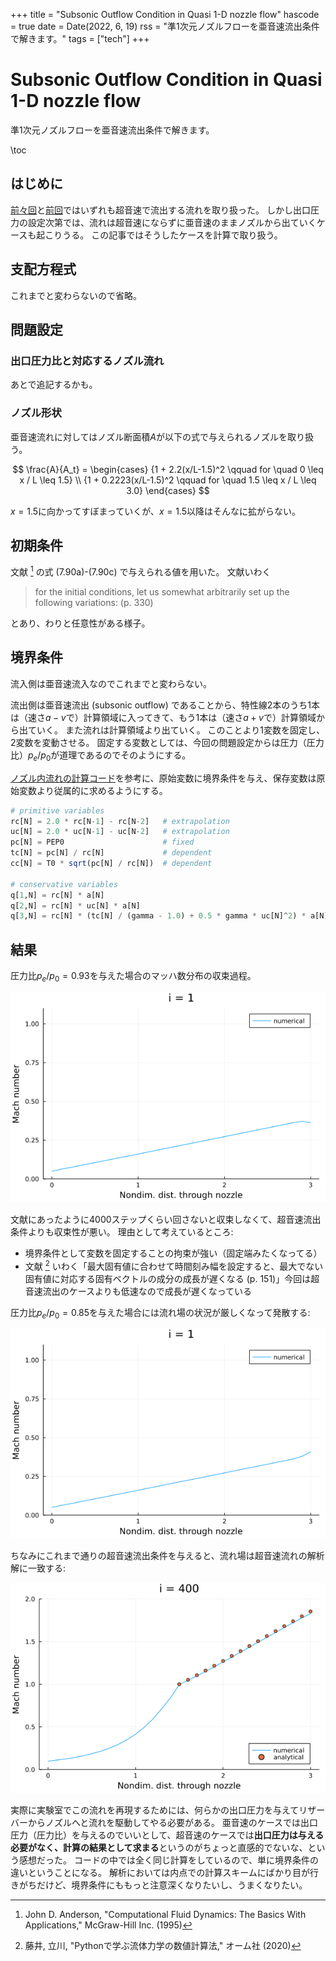 +++
title = "Subsonic Outflow Condition in Quasi 1-D nozzle flow"
hascode = true
date = Date(2022, 6, 19)
rss = "準1次元ノズルフローを亜音速流出条件で解きます。"
tags = ["tech"]
+++

# Subsonic Outflow Condition in Quasi 1-D nozzle flow

準1次元ノズルフローを亜音速流出条件で解きます。

\toc

## はじめに

[前々回](/pages/018_quasi1d-nozzle-flow1/)と[前回](/pages/020_quasi1d-nozzle-flow2/)ではいずれも超音速で流出する流れを取り扱った。
しかし出口圧力の設定次第では、流れは超音速にならずに亜音速のままノズルから出ていくケースも起こりうる。
この記事ではそうしたケースを計算で取り扱う。

## 支配方程式

これまでと変わらないので省略。

## 問題設定

### 出口圧力比と対応するノズル流れ

あとで追記するかも。

### ノズル形状

亜音速流れに対してはノズル断面積$A$が以下の式で与えられるノズルを取り扱う。

$$
\frac{A}{A_t} =
\begin{cases}
{1 + 2.2(x/L-1.5)^2 \qquad for \quad  0 \leq x / L \leq 1.5} \\
{1 + 0.2223(x/L-1.5)^2 \qquad for \quad 1.5 \leq x / L \leq 3.0}
\end{cases}
$$

$x = 1.5$に向かってすぼまっていくが、$x = 1.5$以降はそんなに拡がらない。

## 初期条件

文献 [^1] の式 (7.90a)-(7.90c) で与えられる値を用いた。
文献いわく

> for the initial conditions, let us somewhat arbitrarily set up the following variations: (p. 330)

とあり、わりと任意性がある様子。

## 境界条件

流入側は亜音速流入なのでこれまでと変わらない。

流出側は亜音速流出 (subsonic outflow) であることから、特性線2本のうち1本は（速さ$a-v$で）計算領域に入ってきて、もう1本は（速さ$a+v$で）計算領域から出ていく。
また流れは計算領域より出ていく。
このことより1変数を固定し、2変数を変動させる。
固定する変数としては、今回の問題設定からは圧力（圧力比）$p_e/p_0$が道理であるのでそのようにする。

[ノズル内流れの計算コード](https://www.jsass.or.jp/wp-content/uploads/2018/11/laxf2v2-LavalNozzle.f.txt)を参考に、原始変数に境界条件を与え、保存変数は原始変数より従属的に求めるようにする。

```julia
# primitive variables
rc[N] = 2.0 * rc[N-1] - rc[N-2]   # extrapolation
uc[N] = 2.0 * uc[N-1] - uc[N-2]   # extrapolation
pc[N] = PEP0                      # fixed
tc[N] = pc[N] / rc[N]             # dependent
cc[N] = T0 * sqrt(pc[N] / rc[N])  # dependent

# conservative variables
q[1,N] = rc[N] * a[N]
q[2,N] = rc[N] * uc[N] * a[N]
q[3,N] = rc[N] * (tc[N] / (gamma - 1.0) + 0.5 * gamma * uc[N]^2) * a[N]
```

## 結果

圧力比$p_e/p_0 = 0.93$を与えた場合のマッハ数分布の収束過程。

![](/pages/img/023_mach-pep0-093.gif)

文献にあったように4000ステップくらい回さないと収束しなくて、超音速流出条件よりも収束性が悪い。
理由として考えているところ:

- 境界条件として変数を固定することの拘束が強い（固定端みたくなってる）
- 文献 [^2] いわく「最大固有値に合わせて時間刻み幅を設定すると、最大でない固有値に対応する固有ベクトルの成分の成長が遅くなる (p. 151)」今回は超音速流出のケースよりも低速なので成長が遅くなっている

圧力比$p_e/p_0 = 0.85$を与えた場合には流れ場の状況が厳しくなって発散する:

![](/pages/img/023_mach-pep0-085.gif)

ちなみにこれまで通りの超音速流出条件を与えると、流れ場は超音速流れの解析解に一致する:

![](/pages/img/023_mach-supersonic-outflow.png)

実際に実験室でこの流れを再現するためには、何らかの出口圧力を与えてリザーバーからノズルへと流れを駆動してやる必要がある。
亜音速のケースでは出口圧力（圧力比）を与えるのでいいとして、超音速のケースでは**出口圧力は与える必要がなく、計算の結果として求まる**というのがちょっと直感的でないな、という感想だった。
コードの中では全く同じ計算をしているので、単に境界条件の違いということになる。
解析においては内点での計算スキームにばかり目が行きがちだけど、境界条件にももっと注意深くなりたいし、うまくなりたい。


[^1]: John D. Anderson, "Computational Fluid Dynamics: The Basics With Applications," McGraw-Hill Inc. (1995)
[^2]: 藤井, 立川, "Pythonで学ぶ流体力学の数値計算法," オーム社 (2020)
